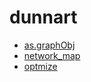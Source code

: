 ﻿# dunnart



+ [as.graphObj](dunnart/as.graphObj.1) 
+ [network_map](dunnart/network_map.1) 
+ [optmize](dunnart/optmize.1) 
